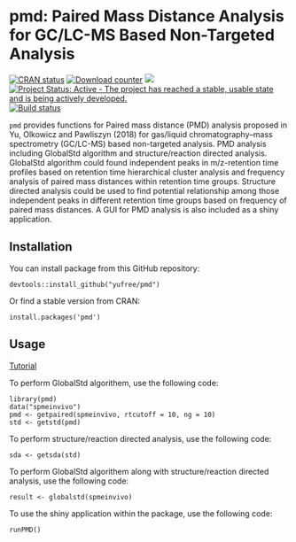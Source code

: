 pmd: Paired Mass Distance Analysis for GC/LC-MS Based Non-Targeted Analysis
================

[![CRAN status](http://www.r-pkg.org/badges/version/pmd)](https://cran.r-project.org/package=pmd) [![Download counter](http://cranlogs.r-pkg.org/badges/pmd)](https://cran.r-project.org/package=pmd) [![](https://cranlogs.r-pkg.org/badges/grand-total/pmd)](https://cran.r-project.org/package=pmd) [![Project Status: Active - The project has reached a stable, usable state and is being actively developed.](http://www.repostatus.org/badges/latest/active.svg)](http://www.repostatus.org/#active) [![Build status](https://api.travis-ci.org/yufree/pmd.svg?branch=master)](https://travis-ci.org/yufree/pmd)

`pmd` provides functions for Paired mass distance (PMD) analysis proposed in Yu, Olkowicz and Pawliszyn (2018) for gas/liquid chromatography–mass spectrometry (GC/LC-MS) based non-targeted analysis. PMD analysis including GlobalStd algorithm and structure/reaction directed analysis. GlobalStd algorithm could found independent peaks in m/z-retention time profiles based on retention time hierarchical cluster analysis and frequency analysis of paired mass distances within retention time groups. Structure directed analysis could be used to find potential relationship among those independent peaks in different retention time groups based on frequency of paired mass distances. A GUI for PMD analysis is also included as a shiny application.

Installation
------------

You can install package from this GitHub repository:

``` {r}
devtools::install_github("yufree/pmd")
```

Or find a stable version from CRAN:

``` {r}
install.packages('pmd')
```

Usage
-----

[Tutorial](https://yufree.github.io/pmd/articles/globalstd.html)

To perform GlobalStd algorithem, use the following code:

``` {r}
library(pmd)
data("spmeinvivo")
pmd <- getpaired(spmeinvivo, rtcutoff = 10, ng = 10)
std <- getstd(pmd)
```
To perform structure/reaction directed analysis, use the following code:

``` {r}
sda <- getsda(std)
```

To perform GlobalStd algorithem along with structure/reaction directed analysis, use the following code:

``` {r}
result <- globalstd(spmeinvivo)
```

To use the shiny application within the package, use the following code:

```{r}
runPMD()
```
